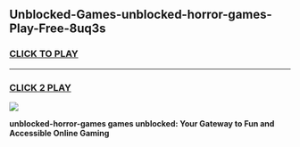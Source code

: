 
## Unblocked-Games-unblocked-horror-games-Play-Free-8uq3s
<h3>
<a href="https://premium76.site?title=unblocked-horror-games&ref=24M">CLICK TO PLAY</a></h3>
<hr>

<h3>
<a href="https://premium76.site?title=unblocked-horror-games&ref=24M">CLICK 2 PLAY</a>
  
</h3>

<a href="https://premium76.site?title=unblocked-horror-games&ref=24M"><img src="https://clearcache.store/games.png"></a>


**unblocked-horror-games games unblocked: Your Gateway to Fun and Accessible Online Gaming**
